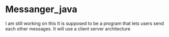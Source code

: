 # Messanger_java
I am still working on this
It is supposed to be a program that lets users send each other messages. It will use a client server architecture
